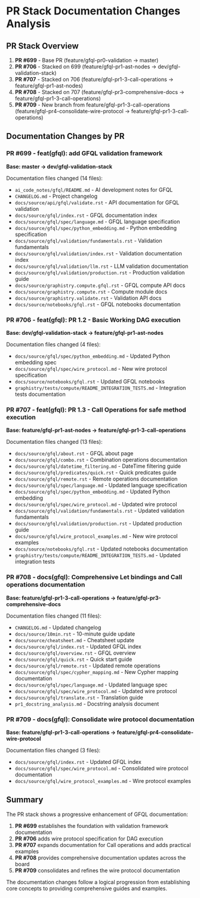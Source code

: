 # PR Stack Documentation Changes Analysis

## PR Stack Overview

1. **PR #699** - Base PR (feature/gfql-pr0-validation → master)
2. **PR #706** - Stacked on 699 (feature/gfql-pr1-ast-nodes → dev/gfql-validation-stack)
3. **PR #707** - Stacked on 706 (feature/gfql-pr1-3-call-operations → feature/gfql-pr1-ast-nodes)
4. **PR #708** - Stacked on 707 (feature/gfql-pr3-comprehensive-docs → feature/gfql-pr1-3-call-operations)
5. **PR #709** - New branch from feature/gfql-pr1-3-call-operations (feature/gfql-pr4-consolidate-wire-protocol → feature/gfql-pr1-3-call-operations)

## Documentation Changes by PR

### PR #699 - feat(gfql): add GFQL validation framework
**Base: master → dev/gfql-validation-stack**

Documentation files changed (14 files):
- `ai_code_notes/gfql/README.md` - AI development notes for GFQL
- `CHANGELOG.md` - Project changelog
- `docs/source/api/gfql/validate.rst` - API documentation for GFQL validation
- `docs/source/gfql/index.rst` - GFQL documentation index
- `docs/source/gfql/spec/language.md` - GFQL language specification
- `docs/source/gfql/spec/python_embedding.md` - Python embedding specification
- `docs/source/gfql/validation/fundamentals.rst` - Validation fundamentals
- `docs/source/gfql/validation/index.rst` - Validation documentation index
- `docs/source/gfql/validation/llm.rst` - LLM validation documentation
- `docs/source/gfql/validation/production.rst` - Production validation guide
- `docs/source/graphistry.compute.gfql.rst` - GFQL compute API docs
- `docs/source/graphistry.compute.rst` - Compute module docs
- `docs/source/graphistry.validate.rst` - Validation API docs
- `docs/source/notebooks/gfql.rst` - GFQL notebooks documentation

### PR #706 - feat(gfql): PR 1.2 - Basic Working DAG execution
**Base: dev/gfql-validation-stack → feature/gfql-pr1-ast-nodes**

Documentation files changed (4 files):
- `docs/source/gfql/spec/python_embedding.md` - Updated Python embedding spec
- `docs/source/gfql/spec/wire_protocol.md` - New wire protocol specification
- `docs/source/notebooks/gfql.rst` - Updated GFQL notebooks
- `graphistry/tests/compute/README_INTEGRATION_TESTS.md` - Integration tests documentation

### PR #707 - feat(gfql): PR 1.3 - Call Operations for safe method execution
**Base: feature/gfql-pr1-ast-nodes → feature/gfql-pr1-3-call-operations**

Documentation files changed (13 files):
- `docs/source/gfql/about.rst` - GFQL about page
- `docs/source/gfql/combo.rst` - Combination operations documentation
- `docs/source/gfql/datetime_filtering.md` - DateTime filtering guide
- `docs/source/gfql/predicates/quick.rst` - Quick predicates guide
- `docs/source/gfql/remote.rst` - Remote operations documentation
- `docs/source/gfql/spec/language.md` - Updated language specification
- `docs/source/gfql/spec/python_embedding.md` - Updated Python embedding
- `docs/source/gfql/spec/wire_protocol.md` - Updated wire protocol
- `docs/source/gfql/validation/fundamentals.rst` - Updated validation fundamentals
- `docs/source/gfql/validation/production.rst` - Updated production guide
- `docs/source/gfql/wire_protocol_examples.md` - New wire protocol examples
- `docs/source/notebooks/gfql.rst` - Updated notebooks documentation
- `graphistry/tests/compute/README_INTEGRATION_TESTS.md` - Updated integration tests

### PR #708 - docs(gfql): Comprehensive Let bindings and Call operations documentation
**Base: feature/gfql-pr1-3-call-operations → feature/gfql-pr3-comprehensive-docs**

Documentation files changed (11 files):
- `CHANGELOG.md` - Updated changelog
- `docs/source/10min.rst` - 10-minute guide update
- `docs/source/cheatsheet.md` - Cheatsheet update
- `docs/source/gfql/index.rst` - Updated GFQL index
- `docs/source/gfql/overview.rst` - GFQL overview
- `docs/source/gfql/quick.rst` - Quick start guide
- `docs/source/gfql/remote.rst` - Updated remote operations
- `docs/source/gfql/spec/cypher_mapping.md` - New Cypher mapping documentation
- `docs/source/gfql/spec/language.md` - Updated language spec
- `docs/source/gfql/spec/wire_protocol.md` - Updated wire protocol
- `docs/source/gfql/translate.rst` - Translation guide
- `pr1_docstring_analysis.md` - Docstring analysis document

### PR #709 - docs(gfql): Consolidate wire protocol documentation
**Base: feature/gfql-pr1-3-call-operations → feature/gfql-pr4-consolidate-wire-protocol**

Documentation files changed (3 files):
- `docs/source/gfql/index.rst` - Updated GFQL index
- `docs/source/gfql/spec/wire_protocol.md` - Consolidated wire protocol documentation
- `docs/source/gfql/wire_protocol_examples.md` - Wire protocol examples

## Summary

The PR stack shows a progressive enhancement of GFQL documentation:

1. **PR #699** establishes the foundation with validation framework documentation
2. **PR #706** adds wire protocol specification for DAG execution
3. **PR #707** expands documentation for Call operations and adds practical examples
4. **PR #708** provides comprehensive documentation updates across the board
5. **PR #709** consolidates and refines the wire protocol documentation

The documentation changes follow a logical progression from establishing core concepts to providing comprehensive guides and examples.